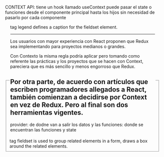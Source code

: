 CONTEXT API:
tiene un hook llamado useContext
puede pasar el state o funciones desde el componente principal hasta los hijos sin necesidad de pasarlo por cada componente


<fieldset> tag  fieldset is used to group related elements in a form, draws a box around the related elements.
<legend> tag legend defines a caption for the fieldset element.

----------------------
Los usuarios con mayor experiencia con React proponen que Redux sea implementando para proyectos medianos o grandes.

Con Contexto la misma regla podría aplicar pero tomando como referente las prácticas y los proyectos que se hacen con Context, pareciera que es más sencillo y menos engorroso que Redux.

Por otra parte, de acuerdo con artículos que escriben programadores allegados a React, también comienzan a decidirse por Context en vez de Redux. Pero al final son dos herramientas vigentes.
-----------------------

provider: de dodne van a salir los datos y las funciones: donde se encuentran las funciones y state


